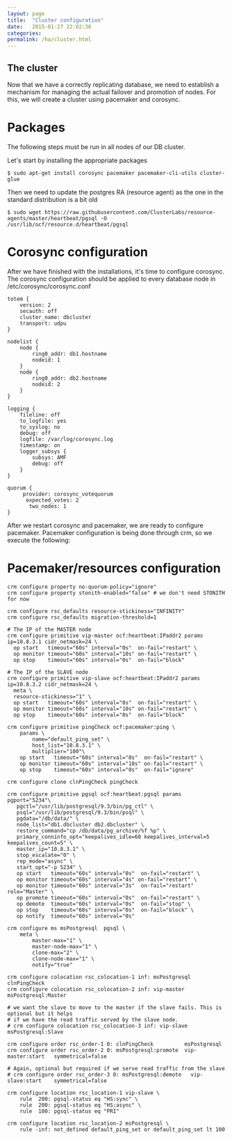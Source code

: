 ```yaml
---
layout: page
title:  "Cluster configuration"
date:   2015-01-27 22:02:36
categories:
permalink: /ha/cluster.html
---
```



The cluster
------------------

Now that we have a correctly replicating database, we need to establish a mechanism for managing the actual failover and promotion of nodes. For this, we will create a cluster
using pacemaker and corosync. 

Packages
==============

The following steps must be run in all nodes of our DB cluster.

Let's start by installing the appropriate packages

    $ sudo apt-get install corosync pacemaker pacemaker-cli-utils cluster-glue

Then we need to update the postgres RA (resource agent) as the one in the standard distribution is a bit old

    $ sudo wget https://raw.githubusercontent.com/ClusterLabs/resource-agents/master/heartbeat/pgsql -O /usr/lib/ocf/resource.d/heartbeat/pgsql


Corosync configuration
=====================

After we have finished with the installations, it's time to configure corosync. 
The corosync configuration should be applied to every database node in /etc/corosync/corosync.conf

    totem {
        version: 2
        secauth: off
        cluster_name: dbcluster
        transport: udpu
    }

    nodelist {
        node {
            ring0_addr: db1.hostname
            nodeid: 1
        }
        node {
            ring0_addr: db2.hostname
            nodeid: 2
        }
    }

    logging {
        fileline: off
        to_logfile: yes
        to_syslog: no
        debug: off
        logfile: /var/log/corosync.log
        timestamp: on
        logger_subsys {
            subsys: AMF
            debug: off
        }
    }

    quorum {
         provider: corosync_votequorum
          expected_votes: 2
           two_nodes: 1
    }


After we restart corosync and pacemaker, we are ready to configure pacemaker. Pacemaker configuration is being done through crm, 
so we execute the following:

Pacemaker/resources configuration
===================================

    crm configure property no-quorum-policy="ignore"
    crm configure property stonith-enabled="false" # we don't need STONITH for now

    crm configure rsc_defaults resource-stickiness="INFINITY"
    crm configure rsc_defaults migration-threshold=1

    # The IP of the MASTER node
    crm configure primitive vip-master ocf:heartbeat:IPaddr2 params ip=10.8.3.1 cidr_netmask=24 \
      op start   timeout="60s" interval="0s"  on-fail="restart" \
      op monitor timeout="60s" interval="10s" on-fail="restart" \
      op stop    timeout="60s" interval="0s"  on-fail="block"

    # The IP of the SLAVE node
    crm configure primitive vip-slave ocf:heartbeat:IPaddr2 params ip=10.8.3.2 cidr_netmask=24 \
      meta \
      resource-stickiness="1" \
      op start   timeout="60s" interval="0s"  on-fail="restart" \
      op monitor timeout="60s" interval="10s" on-fail="restart" \
      op stop    timeout="60s" interval="0s"  on-fail="block"

    crm configure primitive pingCheck ocf:pacemaker:ping \
        params \
            name="default_ping_set" \
            host_list="10.8.3.1" \
            multiplier="100"\
        op start   timeout="60s" interval="0s"  on-fail="restart" \
        op monitor timeout="60s" interval="10s" on-fail="restart" \
        op stop    timeout="60s" interval="0s"  on-fail="ignore"

    crm configure clone clnPingCheck pingCheck 

    crm configure primitive pgsql ocf:heartbeat:pgsql params pgport="5234"\
       pgctl="/usr/lib/postgresql/9.3/bin/pg_ctl" \
       psql="/usr/lib/postgresql/9.3/bin/psql" \
       pgdata="/db/data/" \
       node_list="db1.dbcluster db2.dbcluster" \
       restore_command="cp /db/data/pg_archive/%f %p" \
       primary_conninfo_opt="keepalives_idle=60 keepalives_interval=5 keepalives_count=5" \
       master_ip="10.8.3.1" \
       stop_escalate="0" \
       rep_mode="async" \
       start_opt="-p 5234" \
       op start   timeout="60s" interval="0s"  on-fail="restart" \
       op monitor timeout="60s" interval="4s" on-fail="restart" \
       op monitor timeout="60s" interval="3s"  on-fail="restart" role="Master" \
       op promote timeout="60s" interval="0s"  on-fail="restart" \
       op demote  timeout="60s" interval="0s"  on-fail="stop" \
       op stop    timeout="60s" interval="0s"  on-fail="block" \
       op notify  timeout="60s" interval="0s"

    crm configure ms msPostgresql  pgsql \
        meta \
            master-max="1" \
            master-node-max="1" \
            clone-max="2" \
            clone-node-max="1" \
            notify="true"

    crm configure colocation rsc_colocation-1 inf: msPostgresql        clnPingCheck
    crm configure colocation rsc_colocation-2 inf: vip-master msPostgresql:Master

    # we want the slave to move to the master if the slave fails. This is optional but it helps
    # if we have the read traffic served by the slave node.
    # crm configure colocation rsc_colocation-3 inf: vip-slave msPostgresql:Slave

    crm configure order rsc_order-1 0: clnPingCheck          msPostgresql
    crm configure order rsc_order-2 0: msPostgresql:promote  vip-master:start   symmetrical=false

    # Again, optional but required if we serve read traffic from the slave
    # crm configure order rsc_order-3 0: msPostgresql:demote   vip-slave:start    symmetrical=false

    crm configure location rsc_location-1 vip-slave \
        rule  200: pgsql-status eq "HS:sync" \
        rule  200: pgsql-status eq "HS:async" \
        rule  100: pgsql-status eq "PRI" 

    crm configure location rsc_location-2 msPostgresql \
        rule -inf: not_defined default_ping_set or default_ping_set lt 100

